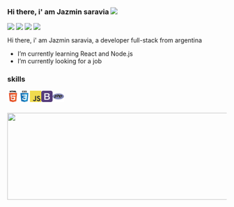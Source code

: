 ### Hi there, i' am Jazmin saravia  <img src="https://media4.giphy.com/media/xT9IgjNENUaf4ypqBa/200w.webp" width="30">

  <a href="https://wa.me/5491128461114"><img align="left" src="https://cdn.icon-icons.com/icons2/729/PNG/512/whatsapp_icon-icons.com_62756.png" width="20"></a>
  <a href=""> <img align="left" src="https://www.freepnglogos.com/uploads/discord-logo-png/concours-discord-cartes-voeux-fortnite-france-6.png" width="20"></a>
  <a href="mailto:jsaraviaa98@gmail.com?Subject=Me%20Comunico%20con%20usted%20por"><img align="left" src="https://www.iconsdb.com/icons/preview/white/mail-xxl.png" width="20"></a>
  <a href="https://www.linkedin.com/in/jazmin-saravia-776a30189/" target="_blank"> <img align="left" src="https://cdn-icons-png.flaticon.com/512/174/174857.png" width="20"> </a>
<br>
<p> Hi there, i' am Jazmin saravia, a developer full-stack from argentina <p/>

 * I’m currently learning React and Node.js
 * I’m currently looking for a job
 ### skills
 <img align="left" alt="HTML5" width="26px" src="https://raw.githubusercontent.com/github/explore/80688e429a7d4ef2fca1e82350fe8e3517d3494d/topics/html/html.png" />
 <img align="left" alt="CSS3" width="26px" src="https://raw.githubusercontent.com/github/explore/80688e429a7d4ef2fca1e82350fe8e3517d3494d/topics/css/css.png" />
 <img align="left" alt="js"width="26px"src="https://raw.githubusercontent.com/github/explore/80688e429a7d4ef2fca1e82350fe8e3517d3494d/topics/javascript/javascript.png" />
 <img align="left" alt="bs"width="26px"src="https://raw.githubusercontent.com/github/explore/80688e429a7d4ef2fca1e82350fe8e3517d3494d/topics/bootstrap/bootstrap.png" />
 <img align="left" alt="php"width="26px"src="https://raw.githubusercontent.com/github/explore/80688e429a7d4ef2fca1e82350fe8e3517d3494d/topics/php/php.png" />
  <br>
  <br>
  <br>
<img align="left" width="2000px" height="200px" src="https://cdn.wallpapersafari.com/33/79/BDMvLS.gif">
<!--
**Jazuwu00/jazuwu00** is a ✨ _special_ ✨ repository because its `README.md` (this file) appears on your GitHub profile.

Here are some ideas to get you started:

- 🔭 I’m currently working on ...
- 🌱 I’m currently learning ...
- 👯 I’m looking to collaborate on ...
- 🤔 I’m looking for help with ...
- 💬 Ask me about ...
- 📫 How to reach me: ...
- 😄 Pronouns: ...
- ⚡ Fun fact: ...



-->
